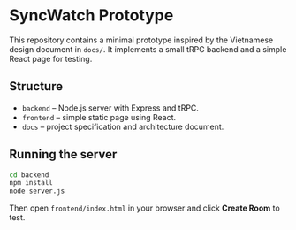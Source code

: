 # SyncWatch Prototype

This repository contains a minimal prototype inspired by the Vietnamese design document in `docs/`.
It implements a small tRPC backend and a simple React page for testing.

## Structure

- `backend` – Node.js server with Express and tRPC.
- `frontend` – simple static page using React.
- `docs` – project specification and architecture document.

## Running the server

```bash
cd backend
npm install
node server.js
```

Then open `frontend/index.html` in your browser and click **Create Room** to test.
